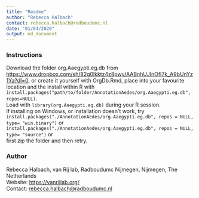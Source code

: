 ```yaml
---
title: "Readme"
author: "Rebecca Halbach"
contact: rebecca.halbach@radboudumc.nl
date: "01/04/2020"
output: md_document
---
```


### Instructions

Download the folder org.Aaegypti.eg.db from https://www.dropbox.com/sh/82g0lkktz4z8pwy/AABnhUJlnOfI7k_A9bUnYz1Ya?dl=0, or create it yourself with OrgDb.Rmd, place into your favourite location and the install within R with  
`install.packages("path/to/folder/AnnotationAedes/org.Aaegypti.eg.db", repos=NULL)`.  
Load with `library(org.Aaegypti.eg.db)` during your R session.  
If installing on Windows, or installation doesn't work, try  
`install.packages("./AnnotationAedes/org.Aaegypti.eg.db", repos = NULL, type= "win.binary")` or  
`install.packages("./AnnotationAedes/org.Aaegypti.eg.db", repos = NULL, type= "source")` or  
first zip the folder and then retry.  

### Author

Rebecca Halbach, van Rij lab, Radboudumc Nijmegen, Nijmegen, The Netherlands  
Website: https://vanrijlab.org/  
Contact: rebecca.halbach@radboudumc.nl

